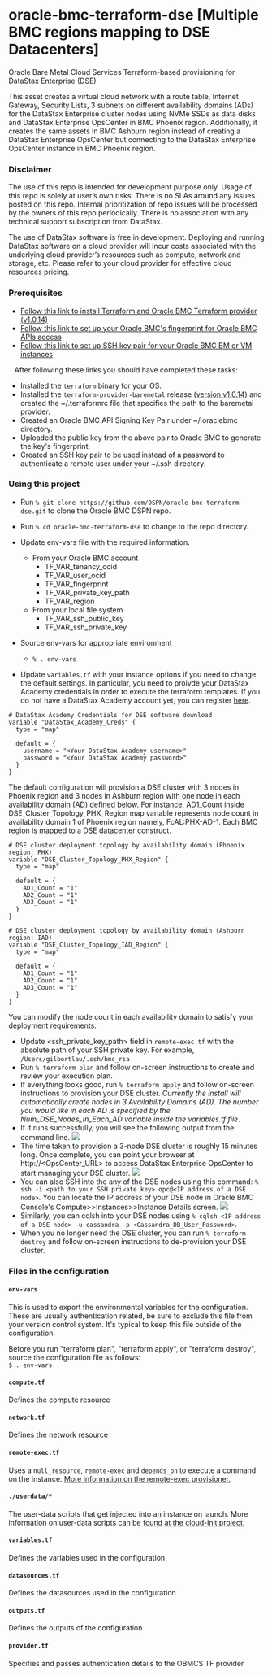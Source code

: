 # oracle-bmc-terraform-dse [Multiple BMC regions mapping to DSE Datacenters]
Oracle Bare Metal Cloud Services Terraform-based provisioning for DataStax Enterprise (DSE)

This asset creates a virtual cloud network with a route table, Internet Gateway, Security Lists, 3 subnets on different availability domains (ADs) for the DataStax Enterprise cluster nodes using NVMe SSDs as data disks and DataStax Enterprise OpsCenter in BMC Phoenix region.  Additionally, it creates the same assets in BMC Ashburn region instead of creating a DataStax Enterprise OpsCenter but connecting to the DataStax Enterprise OpsCenter instance in BMC Phoenix region.

### Disclaimer
The use of this repo is intended for development purpose only.  Usage of this repo is solely at user’s own risks.  There is no SLAs around any issues posted on this repo.  Internal prioritization of repo issues will be processed by the owners of this repo periodically.  There is no association with any technical support subscription from DataStax.

The use of DataStax software is free in development. Deploying and running DataStax software on a cloud provider will incur costs associated with the underlying cloud provider’s resources such as compute, network and storage, etc.  Please refer to your cloud provider for effective cloud resources pricing.

### Prerequisites
* [Follow this link to install Terraform and Oracle BMC Terraform provider (v1.0.14)](https://github.com/oracle/terraform-provider-baremetal/blob/master/README.md)
* [Follow this link to set up your Oracle BMC's fingerprint for Oracle BMC APIs access](https://docs.us-phoenix-1.oraclecloud.com/Content/API/Concepts/apisigningkey.htm)
* [Follow this link to set up SSH key pair for your Oracle BMC BM or VM instances](https://docs.us-phoenix-1.oraclecloud.com/Content/GSG/Tasks/creatingkeys.htm)

&nbsp;&nbsp;&nbsp;After following these links you should have completed these tasks:
* Installed the `terraform` binary for your OS.
* Installed the `terraform-provider-baremetal` release ([version v1.0.14](https://github.com/oracle/terraform-provider-baremetal/releases/tag/v1.0.14)) and created the ~/.terraformrc file that specifies the path to the baremetal provider.
* Created an Oracle BMC API Signing Key Pair under ~/.oraclebmc directory.
* Uploaded the public key from the above pair to Oracle BMC to generate the key's fingerprint.
* Created an SSH key pair to be used instead of a password to authenticate a remote user under your ~/.ssh directory.

### Using this project
* Run `% git clone https://github.com/DSPN/oracle-bmc-terraform-dse.git` to clone the Oracle BMC DSPN repo.
* Run `% cd oracle-bmc-terraform-dse` to change to the repo directory.
* Update env-vars file with the required information.
  * From your Oracle BMC account
    * TF_VAR_tenancy_ocid
    * TF_VAR_user_ocid
    * TF_VAR_fingerprint
    * TF_VAR_private_key_path
    * TF_VAR_region
  * From your local file system
    * TF_VAR_ssh_public_key
    * TF_VAR_ssh_private_key

* Source env-vars for appropriate environment
  * `% . env-vars`
* Update `variables.tf` with your instance options if you need to change the default settings.  In particular, you need to proivde your DataStax Academy credentials in order to execute the terraform templates. If you do not have a DataStax Academy account yet, you can register [here](https://academy.datastax.com/user/register?destination=home).
```
# DataStax Academy Credentials for DSE software download
variable "DataStax_Academy_Creds" {
  type = "map"

  default = {
    username = "<Your DataStax Academy username>"
    password = "<Your DataStax Academy password>"
  }
}
```
The default configuration will provision a DSE cluster with 3 nodes in Phoenix region and 3 nodes in Ashburn region with one node in each availability domain (AD) defined below.  For instance, AD1_Count inside DSE_Cluster_Topology_PHX_Region map variable represents node count in availability domain 1 of Phoenix region namely, FcAL:PHX-AD-1. Each BMC region is mapped to a DSE datacenter construct.
```
# DSE cluster deployment topology by availability domain (Phoenix region: PHX)
variable "DSE_Cluster_Topology_PHX_Region" {
  type = "map"

  default = {
    AD1_Count = "1"
    AD2_Count = "1"
    AD3_Count = "1"
  }
}

# DSE cluster deployment topology by availability domain (Ashburn region: IAD)
variable "DSE_Cluster_Topology_IAD_Region" {
  type = "map"

  default = {
    AD1_Count = "1"
    AD2_Count = "1"
    AD3_Count = "1"
  }
}
```
You can modify the node count in each availability domain to satisfy your deployment requirements.
* Update \<ssh_private_key_path\> field in `remote-exec.tf` with the absolute path of your SSH private key. For example, `/Users/gilbertlau/.ssh/bmc_rsa`
* Run `% terraform plan` and follow on-screen instructions to create and review your execution plan.
* If everything looks good, run `% terraform apply` and follow on-screen instructions to provision your DSE cluster. *Currently the install will automatically create nodes in 3 Availability Domains (AD). The number you would like in each AD is specified by the Num_DSE_Nodes_In_Each_AD variable inside the variables.tf file*.
* If it runs successfully, you will see the following output from the command line.
![](./img/terraform_apply.png)
* The time taken to provision a 3-node DSE cluster is roughly 15 minutes long. Once complete, you can point your browser at http://<OpsCenter_URL> to access DataStax Enterprise OpsCenter to start managing your DSE cluster.
![](./img/opsc_dashboard.png)
* You can also SSH into the any of the DSE nodes using this command: `% ssh -i <path to your SSH private key> opc@<IP address of a DSE node>`.  You can locate the IP address of your DSE node in Oracle BMC Console's Compute>>Instances>>Instance Details screen.
![](./img/dse_ip.png)
* Similarly, you can cqlsh into your DSE nodes using `% cqlsh <IP address of a DSE node> -u cassandra -p <Cassandra_DB_User_Password>`.
* When you no longer need the DSE cluster, you can run `% terraform destroy` and follow on-screen instructions to de-provision your DSE cluster.

### Files in the configuration

#### `env-vars`
This is used to export the environmental variables for the configuration. These are usually authentication related, be sure to exclude this file from your version control system. It's typical to keep this file outside of the configuration.

Before you run "terraform plan", "terraform apply", or "terraform destroy", source the configuration file as follows:  
`$ . env-vars`

#### `compute.tf`
Defines the compute resource

#### `network.tf`
Defines the network resource

#### `remote-exec.tf`
Uses a `null_resource`, `remote-exec` and `depends_on` to execute a command on the instance. [More information on the remote-exec provisioner.](https://www.terraform.io/docs/provisioners/remote-exec.html) 

#### `./userdata/*`
The user-data scripts that get injected into an instance on launch. More information on user-data scripts can be [found at the cloud-init project.](https://cloudinit.readthedocs.io/en/latest/topics/format.html)

#### `variables.tf`
Defines the variables used in the configuration

#### `datasources.tf`
Defines the datasources used in the configuration

#### `outputs.tf`
Defines the outputs of the configuration

#### `provider.tf`
Specifies and passes authentication details to the OBMCS TF provider
